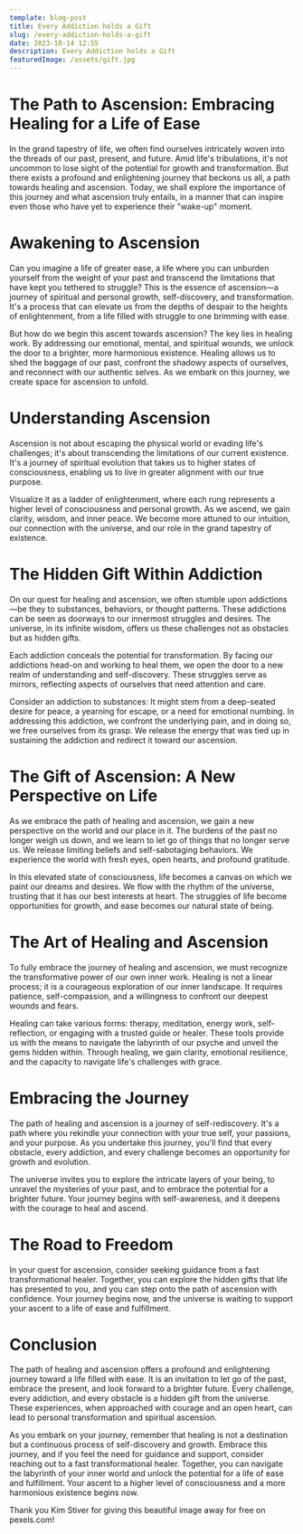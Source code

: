 ```yaml
---
template: blog-post
title: Every Addiction holds a Gift
slug: /every-addiction-holds-a-gift
date: 2023-10-14 12:55
description: Every Addiction holds a Gift
featuredImage: /assets/gift.jpg
---
```


# The Path to Ascension: Embracing Healing for a Life of Ease

In the grand tapestry of life, we often find ourselves intricately woven into the threads of our past, present, and future. Amid life's tribulations, it's not uncommon to lose sight of the potential for growth and transformation. But there exists a profound and enlightening journey that beckons us all, a path towards healing and ascension. Today, we shall explore the importance of this journey and what ascension truly entails, in a manner that can inspire even those who have yet to experience their "wake-up" moment.

# Awakening to Ascension

Can you imagine a life of greater ease, a life where you can unburden yourself from the weight of your past and transcend the limitations that have kept you tethered to struggle? This is the essence of ascension—a journey of spiritual and personal growth, self-discovery, and transformation. It's a process that can elevate us from the depths of despair to the heights of enlightenment, from a life filled with struggle to one brimming with ease.

But how do we begin this ascent towards ascension? The key lies in healing work. By addressing our emotional, mental, and spiritual wounds, we unlock the door to a brighter, more harmonious existence. Healing allows us to shed the baggage of our past, confront the shadowy aspects of ourselves, and reconnect with our authentic selves. As we embark on this journey, we create space for ascension to unfold.

# Understanding Ascension

Ascension is not about escaping the physical world or evading life's challenges; it's about transcending the limitations of our current existence. It's a journey of spiritual evolution that takes us to higher states of consciousness, enabling us to live in greater alignment with our true purpose.

Visualize it as a ladder of enlightenment, where each rung represents a higher level of consciousness and personal growth. As we ascend, we gain clarity, wisdom, and inner peace. We become more attuned to our intuition, our connection with the universe, and our role in the grand tapestry of existence.

# The Hidden Gift Within Addiction

On our quest for healing and ascension, we often stumble upon addictions—be they to substances, behaviors, or thought patterns. These addictions can be seen as doorways to our innermost struggles and desires. The universe, in its infinite wisdom, offers us these challenges not as obstacles but as hidden gifts.

Each addiction conceals the potential for transformation. By facing our addictions head-on and working to heal them, we open the door to a new realm of understanding and self-discovery. These struggles serve as mirrors, reflecting aspects of ourselves that need attention and care.

Consider an addiction to substances: It might stem from a deep-seated desire for peace, a yearning for escape, or a need for emotional numbing. In addressing this addiction, we confront the underlying pain, and in doing so, we free ourselves from its grasp. We release the energy that was tied up in sustaining the addiction and redirect it toward our ascension.

# The Gift of Ascension: A New Perspective on Life

As we embrace the path of healing and ascension, we gain a new perspective on the world and our place in it. The burdens of the past no longer weigh us down, and we learn to let go of things that no longer serve us. We release limiting beliefs and self-sabotaging behaviors. We experience the world with fresh eyes, open hearts, and profound gratitude.

In this elevated state of consciousness, life becomes a canvas on which we paint our dreams and desires. We flow with the rhythm of the universe, trusting that it has our best interests at heart. The struggles of life become opportunities for growth, and ease becomes our natural state of being.

# The Art of Healing and Ascension

To fully embrace the journey of healing and ascension, we must recognize the transformative power of our own inner work. Healing is not a linear process; it is a courageous exploration of our inner landscape. It requires patience, self-compassion, and a willingness to confront our deepest wounds and fears.

Healing can take various forms: therapy, meditation, energy work, self-reflection, or engaging with a trusted guide or healer. These tools provide us with the means to navigate the labyrinth of our psyche and unveil the gems hidden within. Through healing, we gain clarity, emotional resilience, and the capacity to navigate life's challenges with grace.

# Embracing the Journey

The path of healing and ascension is a journey of self-rediscovery. It's a path where you rekindle your connection with your true self, your passions, and your purpose. As you undertake this journey, you'll find that every obstacle, every addiction, and every challenge becomes an opportunity for growth and evolution.

The universe invites you to explore the intricate layers of your being, to unravel the mysteries of your past, and to embrace the potential for a brighter future. Your journey begins with self-awareness, and it deepens with the courage to heal and ascend.

# The Road to Freedom

In your quest for ascension, consider seeking guidance from a fast transformational healer. Together, you can explore the hidden gifts that life has presented to you, and you can step onto the path of ascension with confidence. Your journey begins now, and the universe is waiting to support your ascent to a life of ease and fulfillment.

# Conclusion

The path of healing and ascension offers a profound and enlightening journey toward a life filled with ease. It is an invitation to let go of the past, embrace the present, and look forward to a brighter future. Every challenge, every addiction, and every obstacle is a hidden gift from the universe. These experiences, when approached with courage and an open heart, can lead to personal transformation and spiritual ascension.

As you embark on your journey, remember that healing is not a destination but a continuous process of self-discovery and growth. Embrace this journey, and if you feel the need for guidance and support, consider reaching out to a fast transformational healer. Together, you can navigate the labyrinth of your inner world and unlock the potential for a life of ease and fulfillment. Your ascent to a higher level of consciousness and a more harmonious existence begins now.

Thank you Kim Stiver for giving this beautiful image away for free on pexels.com!